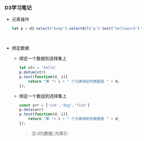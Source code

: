 ### D3学习笔记

- 元素操作

  ```javascript
  let p = d3.select("body").selectAll('p').text('helloword')
  ```

  ​

- 绑定数据

  - 绑定一个数据到选择集上

    ```javascript
    let str = 'hello'
    p.datum(str)
    p.text(function(d, i){
        return "第 "+ i + " 个元素绑定的数据是 " + d;
    });
    ```

  - 绑定一个数组到选择集上

    ```javascript
    const arr = ['cat','dog','fish']
    p.data(arr)
    p.text(function(d, i){
        return "第 "+ i + " 个元素绑定的数据是 " + d;
    });
    ```

    > 注:d为数据,i为索引

